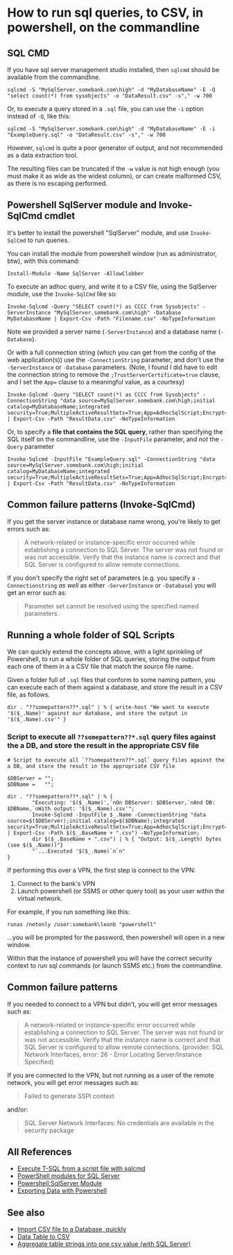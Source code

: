 # How to run sql queries, to CSV, in powershell, on the commandline

## SQL CMD

If you have sql server management studio installed, then `sqlcmd` should be available from the commandline.

	sqlcmd -S "MySqlServer.somebank.com\high" -d "MyDatabaseName" -E -Q "select count(*) from sysobjects" -o "DataResult.csv" -s"," -w 700

Or, to execute a query stored in a `.sql` file, you can use the `-i` option instead of `-Q`, like this:

	sqlcmd -S "MySqlServer.somebank.com\high" -d "MyDatabaseName" -E -i "ExampleQuery.sql" -o "DataResult.csv" -s"," -w 700

However, `sqlcmd` is quite a poor generator of output, and not recommended as a data extraction tool.

The resulting files can be truncated if the `-w` value is not high enough (you must make it as wide as the widest column), or can create malformed CSV, as there is no escaping performed.

## Powershell SqlServer module and Invoke-SqlCmd cmdlet

It's better to install  the powershell "SqlServer" module, and use `Invoke-SqlCmd` to run queries.

You can install the module from powershell window (run as administrator, btw), with this command:

	Install-Module -Name SqlServer -AllowClobber

To execute an adhoc query, and write it to a CSV file, using the SqlServer module, use the `Invoke-SqlCmd` like so:

	Invoke-Sqlcmd -Query "SELECT count(*) as CCCC from Sysobjects" -ServerInstance "MySqlServer.somebank.com\high" -Database MyDatabaseName | Export-Csv -Path "Filename.csv" -NoTypeInformation

Note we provided a server name (`-ServerInstance`) and a database name (`-Database`).

Or with a full connection string (which you can get from the config of the web application(s)) use the `-ConnectionString` parameter, and don't use the `-ServerInstance` or `-Database` parameters. (Note, I found I did have to edit the connection string to remove the `;TrustServerCertificate=true` clause, and I set the `App=` clause to a meaningful value, as a courtesy)

	Invoke-Sqlcmd -Query "SELECT count(*) as CCCC from Sysobjects" -ConnectionString "data source=MySqlServer.somebank.com\high;initial catalog=MyDatabaseName;integrated security=True;MultipleActiveResultSets=True;App=AdhocSqlScript;Encrypt=false;"  | Export-Csv -Path "ResultData.csv" -NoTypeInformation

Or, to specify a **file that contains the SQL query**, rather than specifying the SQL itself on the commandline, use the `-InputFile` parameter, and *not* the `-Query` parameter

	Invoke-Sqlcmd -InputFile "ExampleQuery.sql" -ConnectionString "data source=MySqlServer.somebank.com\high;initial catalog=MyDatabaseName;integrated security=True;MultipleActiveResultSets=True;App=AdhocSqlScript;Encrypt=false;"  | Export-Csv -Path "ResultData.csv" -NoTypeInformation

## Common failure patterns (Invoke-SqlCmd)

If you get the server instance or database name wrong, you're likely to get errors such as:

> A network-related or instance-specific error occurred while establishing a connection to SQL Server. The server was not found or was not accessible. Verify that the instance name is correct
and that SQL Server is configured to allow remote connections.

If you don't specify the right set of parameters (e.g. you specify a `-Connectionstring` *as well* as either `-ServerInstance` or `-Database`) you will get an error such as:

> Parameter set cannot be resolved using the specified named parameters.

## Running a whole folder of SQL Scripts

We can quickly extend the concepts above, with a light sprinkling of Powershell, to run a whole folder of SQL queries, storing the output from each one of them in a a CSV file that match the source file name.

Given a folder full of `.sql` files that conform to some naming pattern, you can execute each of them against a database, and store the result in a CSV file, as follows.

	dir . "??somepattern??*.sql" | % { write-host "We want to execute '$($_.Name)' against our database, and store the output in '$($_.Name).csv'" }

### Script to execute all `??somepattern??*.sql` query files against the a DB, and store the result in the appropriate CSV file

	# Script to execute all `??somepattern??*.sql` query files against the a DB, and store the result in the appropriate CSV file

	$DBServer = "";
	$DBName =   "";

	dir . "??somepattern??*.sql" | % {
			"Executing: '$($_.Name)',`nOn DBServer: $DBServer,`nAnd DB: $DBName,`nWith output: '$($_.Name).csv'";
			Invoke-Sqlcmd -InputFile $_.Name -ConnectionString "data source=$($DBServer);initial catalog=$($DBName);integrated security=True;MultipleActiveResultSets=True;App=AdhocSqlScript;Encrypt=false;"  | Export-Csv -Path $($_.BaseName + ".csv") -NoTypeInformation;
			dir $($_.BaseName + ".csv") | % { "Output: $($_.Length) bytes (see $($_.Name))"}
			"`...Executed '$($_.Name)`n`n"
	}

If performing this over a VPN, the first step is connect to the VPN:

1. Connect to the bank's VPN
2. Launch powershell (or SSMS or other query tool) as your user within the virtual network.

For example, if you run something like this:

	runas /netonly /user:somebank\leonb "powershell"

...you will be prompted for the password, then powershell will open in a new window.

Within that the instance of powershell you will have the correct security context to run sql commands (or launch SSMS etc.) from the commandline.

## Common failure patterns

If you needed to connect to a VPN but didn't, you will get error messages such as:

> A network-related or instance-specific error occurred while establishing a connection to SQL Server. The server was not found or was not accessible. Verify that the instance name is correct
and that SQL Server is configured to allow remote connections. (provider: SQL Network Interfaces, error: 26 - Error Locating Server/Instance Specified)

If you are connected to the VPN, but not running as a user of the remote network, you will get error messages such as:

> Failed to generate SSPI context

and/or:

> SQL Server Network Interfaces: No credentials are available in the security package

## All References

- [Execute T-SQL from a script file with sqlcmd](https://learn.microsoft.com/en-us/sql/tools/sqlcmd/sqlcmd-run-transact-sql-script-files?view=sql-server-ver16)
- [PowerShell modules for SQL Server](https://learn.microsoft.com/en-us/powershell/sql-server/download-sql-server-ps-module?view=sqlserver-ps&viewFallbackFrom=sql-server-ver15)
- [Powershell:SqlServer Module](https://www.powershellgallery.com/packages/Sqlserver/22.2.0)
- [Exporting Data with Powershell](https://www.sqlservercentral.com/articles/exporting-data-with-powershell)

## See also

- [Import CSV file to a Database, quickly](../csv/import_csv_to_db.md)
- [Data Table to CSV](../linqpad/datatable_to_csv.md)
- [Aggregate table strings into one csv value (with SQL Server)](table_to_csv.md)
